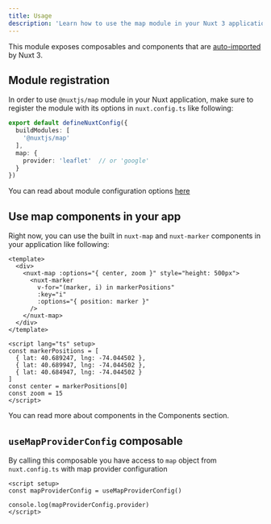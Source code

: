 ```yaml
---
title: Usage
description: 'Learn how to use the map module in your Nuxt 3 application.'
---
```


This module exposes composables and components that are [auto-imported](https://v3.nuxtjs.org/docs/directory-structure/composables) by Nuxt 3.

## Module registration

In order to use `@nuxtjs/map` module in your Nuxt application, make sure to register the module with its options in `nuxt.config.ts` like following:

```ts
export default defineNuxtConfig({
  buildModules: [
    '@nuxtjs/map'
  ],
  map: {
    provider: 'leaflet'  // or 'google'
  }
})
```

You can read about module configuration options [here](/getting-started/setup#options)

## Use map components in your app

Right now, you can use the built in `nuxt-map` and `nuxt-marker` components in your application like following:

```vue
<template>
  <div>
    <nuxt-map :options="{ center, zoom }" style="height: 500px">
      <nuxt-marker
        v-for="(marker, i) in markerPositions"
        :key="i"
        :options="{ position: marker }"
      />
    </nuxt-map>
  </div>
</template>

<script lang="ts" setup>
const markerPositions = [
  { lat: 40.689247, lng: -74.044502 },
  { lat: 40.689947, lng: -74.044502 },
  { lat: 40.684947, lng: -74.044502 }
]
const center = markerPositions[0]
const zoom = 15
</script>
```

You can read more about components in the Components section.

## `useMapProviderConfig` composable

By calling this composable you have access to `map` object from `nuxt.config.ts` with map provider configuration

```vue
<script setup>
const mapProviderConfig = useMapProviderConfig()

console.log(mapProviderConfig.provider)
</script>
```
